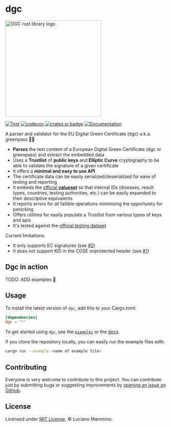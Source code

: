 # dgc

<img src="https://github.com/lmammino/dgc/raw/main/dgc-rust-logo.svg" alt="DGC rust library logo" width="300">

[![Test](https://github.com/lmammino/dgc/actions/workflows/Test.yml/badge.svg)](https://github.com/lmammino/dgc/actions/workflows/Test.yml)
[![codecov](https://codecov.io/gh/lmammino/dgc/branch/main/graph/badge.svg?token=4CNbvgaDc1)](https://codecov.io/gh/lmammino/dgc)
[![crates.io badge](https://img.shields.io/crates/v/dgc.svg)](https://crates.io/crates/dgc)
[![Documentation](https://docs.rs/dgc/badge.svg)](https://docs.rs/dgc)

A parser and validator for the EU Digital Green Certificate (dgc) a.k.a. greenpass 📲✅

  - **Parses** the text content of a European Digital Green Certificate (dgc or greenpass) and extract the embedded data
  - Uses a **Trustlist** of **public keys** and **Elliptic Curve** cryptography to be able to validate the signature of a given certificate
  - It offers a **minimal and easy to use API**
  - The certificate data can be easily serialized/deserialized for ease of testing and reporting
  - It embeds the [official **valueset**](https://github.com/ehn-dcc-development/ehn-dcc-schema/) so that internal IDs (diseases, result types, countries, testing authorities, etc.) can be easily expanded to their descriptive equivalents
  - It reports errors for all fallible operations minimising the opportunity for panicking
  - Offers utilities for easily populate a Trustlist from various types of keys and apis
  - It's tested against the [official testing dataset](https://github.com/eu-digital-green-certificates/dgc-testdata)


Current limitations:

  - It only supports EC signatures (see [#2](https://github.com/lmammino/dgc/issues/2))
  - It does not support KID in the COSE unprotected header (see [#1](https://github.com/lmammino/dgc/issues/1))


## Dgc in action

TODO:
ADD examples 🤞


## Usage

To install the latest version of `dgc`, add this to your Cargo.toml:

```toml
[dependencies]
dgc = "*"
```

To get started using `dgc`, see the [`examples`](https://github.com/lmammino/dgc/tree/main/examples) or the [docs](https://docs.rs/dgc).

If you clone the repository locally, you can easily run the example files with:

```bash
cargo run --example <name of example file>
```


## Contributing

Everyone is very welcome to contribute to this project.
You can contribute just by submitting bugs or suggesting improvements by
[opening an issue on GitHub](https://github.com/lmammino/dgc/issues).


## License

Licensed under [MIT License](LICENSE). © Luciano Mammino.
